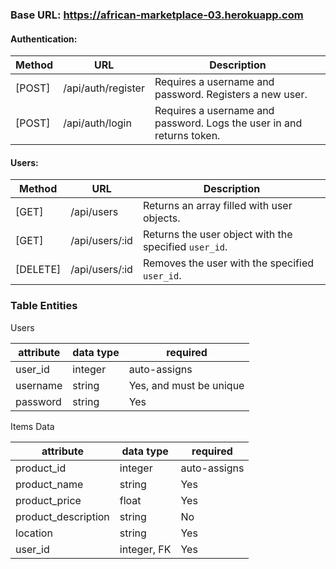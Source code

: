 ### Base URL: https://african-marketplace-03.herokuapp.com

#### Authentication:
| Method   | URL                | Description                                                                                            |
| ------   | --------------     | ------------------------------------------------------------------------------------------------------ |
| [POST]   | /api/auth/register | Requires a username and password. Registers a new user.                                                |
| [POST]   | /api/auth/login    | Requires a username and password. Logs the user in and returns token.                                                    |

#### Users: 
| Method   | URL                | Description                                                                                            |
| ------   | --------------     | ------------------------------------------------------------------------------------------------------ |
| [GET]    | /api/users         | Returns an array filled with user objects.                                                             |
| [GET]    | /api/users/:id     | Returns the user object with the specified `user_id`.                                                  |
| [DELETE] | /api/users/:id     | Removes the user with the specified `user_id`.                                                         |

### Table Entities

Users

| attribute  | data type | required                |
|------------|-----------|-------------------------|
| user_id         | integer   | auto-assigns            |
| username   | string    | Yes, and must be unique |
| password   | string    | Yes                     |

Items Data

| attribute           | data type | required     |
|---------------------|-----------|--------------|
| product_id          | integer   | auto-assigns |
| product_name        | string    | Yes          |
| product_price       | float     | Yes          |
| product_description | string    | No           |
| location            | string    | Yes          |
| user_id             | integer, FK| Yes         |
